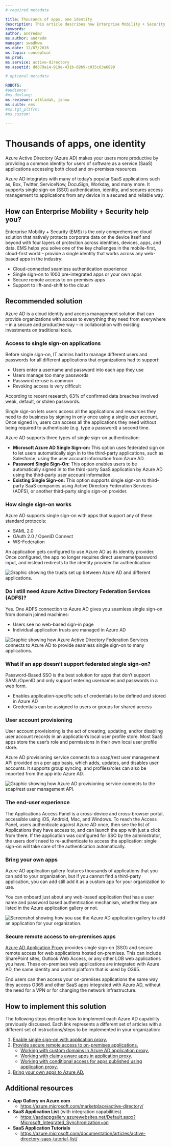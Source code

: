 ```yaml
---
# required metadata

title: Thousands of apps, one identity
description: This article describes how Enterprise Mobility + Security can be used to provide a single identity that works across any web-based apps in the industry by leveraging tools within Azure Active Directory.
keywords:
author: andredm7
ms.author: andredm
manager: swadhwa
ms.date: 12/07/2016
ms.topic: conceptual
ms.prod:
ms.service: active-directory
ms.assetid: dd879a14-919e-431b-89b9-c035c83a6899

# optional metadata

ROBOTS:
#audience:
#ms.devlang:
ms.reviewer: atkladak, jsnow
ms.suite: ems
#ms.tgt_pltfrm:
#ms.custom:

---
```


# Thousands of apps, one identity
Azure Active Directory (Azure AD) makes your users more productive by providing a common identity for users of software as a service (SaaS) applications accessing both cloud and on-premises resources.

Azure AD integrates with many of today’s popular SaaS applications such as, Box, Twitter, ServiceNow, DocuSign, Workday, and many more. It supports single sign-on (SSO) authentication, identity, and secures access management to applications from any device in a secured and reliable way.

## How can Enterprise Mobility + Security help you?
Enterprise Mobility + Security (EMS) is the only comprehensive cloud solution that natively protects corporate data on the device itself and beyond with four layers of protection across identities, devices, apps, and data. EMS helps you solve one of the key challenges in the mobile-first, cloud-first world – provide a single identity that works across any web-based apps in the industry:
- Cloud-connected seamless authentication experience
- Single sign-on to 1000 pre-integrated apps or your own apps
- Secure remote access to on-premises apps
- Support to lift-and-shift to the cloud


## Recommended solution
Azure AD is a cloud identity and access management solution that can provide organizations with access to everything they need from everywhere – in a secure and productive way – in collaboration with existing investments on traditional tools.
### Access to single sign-on applications

Before single sign-on, IT admins had to manage different users and passwords for all different applications that organizations had to support:

- Users enter a username and password into each app they use
- Users manage too many passwords
- Password re-use is common
- Revoking access is very difficult

According to recent research, 63% of confirmed data breaches involved weak, default, or stolen passwords.

Single sign-on lets users access all the applications and resources they need to do business by signing in only once using a single user account. Once signed in, users can access all the applications they need without being required to authenticate (e.g. type a password) a second time.

Azure AD supports three types of single sign-on authentication:

- **Microsoft Azure AD Single Sign-on:** This option uses federated sign on to let users automatically sign in to the third-party applications, such as Salesforce, using the user account information from Azure AD.
- **Password Single Sign-On:** This option enables users to be automatically signed in to the third-party SaaS application by Azure AD using the third-party user account information.
- **Existing Single Sign-on:** This option supports single sign-on to third-party SaaS companies using Active Directory Federation Services (ADFS), or another third-party single sign-on provider.

### How single sign-on works
Azure AD supports single sign-on with apps that support any of these standard protocols:
- SAML 2.0
- OAuth 2.0 / OpenID Connect
- WS-Federation

An application gets configured to use Azure AD as its identity provider. Once configured, the app no longer requires direct username/password input, and instead redirects to the identity provider for authentication:

![Graphic showing the trusts set up between Azure AD and different applications.](./media/thousands-apps-one-identity/thousands-apps-one-identity-fig1.png)


### Do I still need Azure Active Directory Federation Services (ADFS)?
Yes. One ADFS connection to Azure AD gives you seamless single sign-on from domain joined machines:
- Users see no web-based sign-in page
- Individual application trusts are managed in Azure AD

![Graphic showing how Azure Active Directory Federation Services connects to Azure AD to provide seamless single sign-on to many applications.](./media/thousands-apps-one-identity/thousands-apps-one-identity-fig2.png)

### What if an app doesn’t support federated single sign-on?
Password-Based SSO is the best solution for apps that don’t support SAML/OpenID and only support entering usernames and passwords in a web form.
- Enables application-specific sets of credentials to be defined and stored in Azure AD
- Credentials can be assigned to users or groups for shared access

### User account provisioning
User account provisioning is the act of creating, updating, and/or disabling user account records in an application’s local user profile store. Most SaaS apps store the user’s role and permissions in their own local user profile store.

Azure AD provisioning service connects to a soap/rest user management API provided on a per app basis, which adds, updates, and disables user accounts. It supports group syncing, and profiles/roles can also be imported from the app into Azure AD.

![Graphic showing how Azure AD provisioning service connects to the soap/rest user management API.](./media/thousands-apps-one-identity/thousands-apps-one-identity-fig3.png)

### The end-user experience
The Applications Access Panel is a cross-device and cross-browser portal, accessible using iOS, Android, Mac, and Windows. To reach the Access Panel, users authenticate against Azure AD once, then see the list of Applications they have access to, and can launch the app with just a click from there. If the application was configured for SSO by the administrator, the users don’t need to re-authenticate to access the application: single sign-on will take care of the authentication automatically.

### Bring your own apps
Azure AD application gallery features thousands of applications that you can add to your organization, but if you cannot find a third-party application, you can add still add it as a custom app for your organization to use.

You can onboard just about any web-based application that has a user name and password based authentication mechanism, whether they are listed in the Azure application gallery or not.

![Screenshot showing how you use the Azure AD application gallery to add an application for your organization.](./media/thousands-apps-one-identity/thousands-apps-one-identity-fig4.png)

### Secure remote access to on-premises apps
[Azure AD Application Proxy](https://azure.microsoft.com/documentation/articles/active-directory-application-proxy-enable/) provides single sign-on (SSO) and secure remote access for web applications hosted on-premises. This can include SharePoint sites, Outlook Web Access, or any other LOB web applications you have. These on-premises web applications are integrated with Azure AD, the same identity and control platform that is used by O365.

End users can then access your on-premises applications the same way they access O365 and other SaaS apps integrated with Azure AD, without the need for a VPN or for changing the network infrastructure.

## How to implement this solution
The following steps describe how to implement each Azure AD capability previously discussed. Each link represents a different set of articles with a different set of instructions/steps to be implemented in your organization:
1. [Enable single sign-on with application proxy.](https://azure.microsoft.com/documentation/articles/active-directory-application-proxy-sso-using-kcd/)
2. [Provide secure remote access to on-premises applications.](https://azure.microsoft.com/documentation/articles/active-directory-application-proxy-get-started/)
   - [Working with custom domains in Azure AD application proxy.](https://azure.microsoft.com/documentation/articles/active-directory-application-proxy-custom-domains/)
   - [Working with claims aware apps in application proxy.](https://azure.microsoft.com/documentation/articles/active-directory-application-proxy-claims-aware-apps/)
   - [Working with conditional access for apps published using application proxy.](https://azure.microsoft.com/documentation/articles/active-directory-application-proxy-conditional-access/)
3. [Bring your own apps to Azure AD.](https://blogs.technet.microsoft.com/enterprisemobility/2015/06/17/bring-your-own-app-with-azure-ad-self-service-saml-configuration-now-in-preview/)

## Additional resources
- **App Gallery on Azure.com**
  - https://azure.microsoft.com/marketplace/active-directory/
- **SaaS Application List** (with integration capabilities)
  - https://aadappgallery.azurewebsites.net/Default.aspx?Microsoft_Integrated_Synchronization=on
- **SaaS Application Tutorials**
  - https://azure.microsoft.com/documentation/articles/active-directory-saas-tutorial-list/
